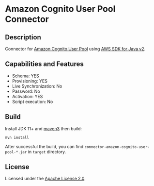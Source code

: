 # Amazon Cognito User Pool Connector

## Description

Connector for [Amazon Cognito User Pool](https://aws.amazon.com/cognito) using [AWS SDK for Java v2](https://github.com/aws/aws-sdk-java-v2). 

## Capabilities and Features

* Schema: YES
* Provisioning: YES
* Live Synchronization: No
* Password: No
* Activation: YES
* Script execution: No 

## Build

Install JDK 11+ and [maven3](https://maven.apache.org/download.cgi) then build:

```
mvn install
```

After successful the build, you can find `connector-amazon-cognito-user-pool-*.jar` in `target` directory.

## License

Licensed under the [Apache License 2.0](/LICENSE).
